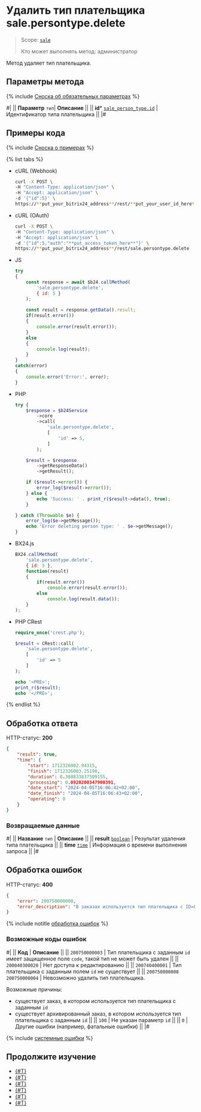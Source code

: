# Удалить тип плательщика sale.persontype.delete

> Scope: [`sale`](../../scopes/permissions.md)
>
> Кто может выполнять метод: администратор

Метод удаляет тип плательщика.

## Параметры метода

{% include [Сноска об обязательных параметрах](../../../_includes/required.md) %}

#|
|| **Параметр**
`тип`| **Описание** ||
|| **id***
[`sale_person_type.id`](../../data-types.md) | Идентификатор типа плательщика ||
|#

## Примеры кода

{% include [Сноска о примерах](../../../_includes/examples.md) %}

{% list tabs %}

- cURL (Webhook)

    ```bash
    curl -X POST \
    -H "Content-Type: application/json" \
    -H "Accept: application/json" \
    -d '{"id":5}' \
    https://**put_your_bitrix24_address**/rest/**put_your_user_id_here**/**put_your_webhook_here**/sale.persontype.delete
    ```

- cURL (OAuth)

    ```bash
    curl -X POST \
    -H "Content-Type: application/json" \
    -H "Accept: application/json" \
    -d '{"id":5,"auth":"**put_access_token_here**"}' \
    https://**put_your_bitrix24_address**/rest/sale.persontype.delete
    ```

- JS


    ```js
    try
    {
    	const response = await $b24.callMethod(
    		'sale.persontype.delete',
    		{ id: 5 }
    	);
    	
    	const result = response.getData().result;
    	if(result.error())
    	{
    		console.error(result.error());
    	}
    	else
    	{
    		console.log(result);
    	}
    }
    catch(error)
    {
    	console.error('Error:', error);
    }
    ```

- PHP


    ```php
    try {
        $response = $b24Service
            ->core
            ->call(
                'sale.persontype.delete',
                [
                    'id' => 5,
                ]
            );
    
        $result = $response
            ->getResponseData()
            ->getResult();
    
        if ($result->error()) {
            error_log($result->error());
        } else {
            echo 'Success: ' . print_r($result->data(), true);
        }
    
    } catch (Throwable $e) {
        error_log($e->getMessage());
        echo 'Error deleting person type: ' . $e->getMessage();
    }
    ```

- BX24.js

    ```js
    BX24.callMethod(
        'sale.persontype.delete', 
        { id: 5 }, 
        function(result)
        {
            if(result.error())
                console.error(result.error());
            else
                console.log(result.data());
        }
    );
    ```

- PHP CRest

    ```php
    require_once('crest.php');

    $result = CRest::call(
        'sale.persontype.delete',
        [
            'id' => 5
        ]
    );

    echo '<PRE>';
    print_r($result);
    echo '</PRE>';
    ```

{% endlist %}

## Обработка ответа

HTTP-статус: **200**

```json
{
    "result": true,
    "time": {
        "start": 1712326002.94315,
        "finish": 1712326003.25198,
        "duration": 0.308833837509155,
        "processing": 0.0920200347900391,
        "date_start": "2024-04-05T16:06:42+02:00",
        "date_finish": "2024-04-05T16:06:43+02:00",
        "operating": 0
    }
}
```

### Возвращаемые данные

#|
|| **Название**
`тип` | **Описание** ||
|| **result**
[`boolean`](../../data-types.md) | Результат удаления типа плательщика ||
|| **time**
[`time`](../data-types.md) | Информация о времени выполнения запроса ||
|#

## Обработка ошибок

HTTP-статус: **400**

```json
{
    "error": 200750000008,
    "error_description": "В заказах используется тип плательщика с ID=8",
}
```

{% include notitle [обработка ошибок](../../../_includes/error-info.md) %}

### Возможные коды ошибок

#|
|| **Код** | **Описание** ||
|| `200750000003` | Тип плательщика с заданным `id` имеет защищенное поле `code`, такой тип не может быть удален ||
|| `200040300020` | Нет доступа к редактированию ||
|| `200740400001` | Тип плательщика с заданным полем `id` не существует ||
|| `200750000008`
`200750000004` | Невозможно удалить тип плательщика.
 
Возможные причины:
- существует заказ, в котором используется тип плательщика с заданным `id`
- существует архивированный заказ, в котором используется тип плательщика с заданным `id`
 ||
|| `100` | Не указан параметр `id` ||
|| `0` | Другие ошибки (например, фатальные ошибки) ||
|#

{% include [системные ошибки](../../../_includes/system-errors.md) %}

## Продолжите изучение 

- [{#T}](./index.md)
- [{#T}](./sale-person-type-add.md)
- [{#T}](./sale-person-type-update.md)
- [{#T}](./sale-person-type-get.md)
- [{#T}](./sale-person-type-list.md)
- [{#T}](./sale-person-type-get-fields.md)